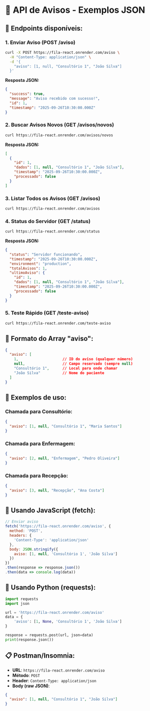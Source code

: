 # 📡 API de Avisos - Exemplos JSON

## 🎯 Endpoints disponíveis:

### 1. **Enviar Aviso (POST /aviso)**
```bash
curl -X POST https://fila-react.onrender.com/aviso \
  -H "Content-Type: application/json" \
  -d '{
    "aviso": [1, null, "Consultório 1", "João Silva"]
  }'
```

**Resposta JSON:**
```json
{
  "success": true,
  "message": "Aviso recebido com sucesso!",
  "id": 1,
  "timestamp": "2025-09-26T10:30:00.000Z"
}
```

### 2. **Buscar Avisos Novos (GET /avisos/novos)**
```bash
curl https://fila-react.onrender.com/avisos/novos
```

**Resposta JSON:**
```json
[
  {
    "id": 1,
    "dados": [1, null, "Consultório 1", "João Silva"],
    "timestamp": "2025-09-26T10:30:00.000Z",
    "processado": false
  }
]
```

### 3. **Listar Todos os Avisos (GET /avisos)**
```bash
curl https://fila-react.onrender.com/avisos
```

### 4. **Status do Servidor (GET /status)**
```bash
curl https://fila-react.onrender.com/status
```

**Resposta JSON:**
```json
{
  "status": "Servidor funcionando",
  "timestamp": "2025-09-26T10:30:00.000Z",
  "environment": "production",
  "totalAvisos": 1,
  "ultimoAviso": {
    "id": 1,
    "dados": [1, null, "Consultório 1", "João Silva"],
    "timestamp": "2025-09-26T10:30:00.000Z",
    "processado": false
  }
}
```

### 5. **Teste Rápido (GET /teste-aviso)**
```bash
curl https://fila-react.onrender.com/teste-aviso
```

## 🔧 Formato do Array "aviso":
```json
{
  "aviso": [
    1,                    // ID do aviso (qualquer número)
    null,                 // Campo reservado (sempre null)
    "Consultório 1",      // Local para onde chamar
    "João Silva"          // Nome do paciente
  ]
}
```

## 📱 Exemplos de uso:

### **Chamada para Consultório:**
```json
{
  "aviso": [1, null, "Consultório 1", "Maria Santos"]
}
```

### **Chamada para Enfermagem:**
```json
{
  "aviso": [2, null, "Enfermagem", "Pedro Oliveira"]
}
```

### **Chamada para Recepção:**
```json
{
  "aviso": [3, null, "Recepção", "Ana Costa"]
}
```

## 🚀 Usando JavaScript (fetch):

```javascript
// Enviar aviso
fetch('https://fila-react.onrender.com/aviso', {
  method: 'POST',
  headers: {
    'Content-Type': 'application/json'
  },
  body: JSON.stringify({
    aviso: [1, null, 'Consultório 1', 'João Silva']
  })
})
.then(response => response.json())
.then(data => console.log(data))
```

## 🐍 Usando Python (requests):

```python
import requests
import json

url = 'https://fila-react.onrender.com/aviso'
data = {
    'aviso': [1, None, 'Consultório 1', 'João Silva']
}

response = requests.post(url, json=data)
print(response.json())
```

## 📋 Postman/Insomnia:

- **URL**: `https://fila-react.onrender.com/aviso`
- **Método**: `POST`
- **Header**: `Content-Type: application/json`
- **Body (raw JSON)**:
```json
{
  "aviso": [1, null, "Consultório 1", "João Silva"]
}
```